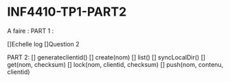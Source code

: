 # INF4410-TP1-PART2

A faire :
PART 1 :
 
[]Echelle log
[]Question 2

PART 2:
[] generateclientid() 
[] create(nom)
[] list()
[] syncLocalDir()
[] get(nom, checksum) 
[] lock(nom, clientid, checksum) 
[] push(nom, contenu, clientid) 
